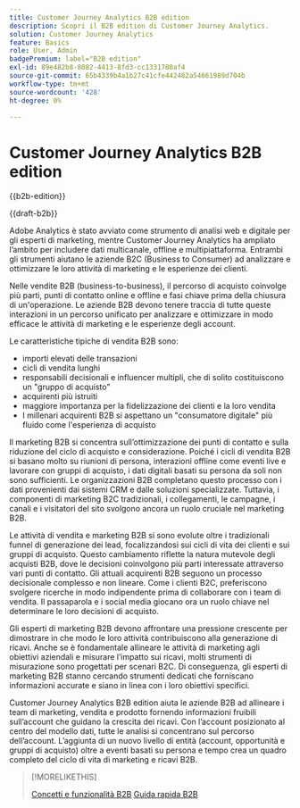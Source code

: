 ```yaml
---
title: Customer Journey Analytics B2B edition
description: Scopri il B2B edition di Customer Journey Analytics.
solution: Customer Journey Analytics
feature: Basics
role: User, Admin
badgePremium: label="B2B edition"
exl-id: 89e482b8-8082-4413-8fd3-cc1331780af4
source-git-commit: 65b4339b4a1b27c41cfe442482a54661989d704b
workflow-type: tm+mt
source-wordcount: '428'
ht-degree: 0%

---
```



# Customer Journey Analytics B2B edition

{{b2b-edition}}

{{draft-b2b}}

Adobe Analytics è stato avviato come strumento di analisi web e digitale per gli esperti di marketing, mentre Customer Journey Analytics ha ampliato l’ambito per includere dati multicanale, offline e multipiattaforma.  Entrambi gli strumenti aiutano le aziende B2C (Business to Consumer) ad analizzare e ottimizzare le loro attività di marketing e le esperienze dei clienti.

Nelle vendite B2B (business-to-business), il percorso di acquisto coinvolge più parti, punti di contatto online e offline e fasi chiave prima della chiusura di un&#39;operazione. Le aziende B2B devono tenere traccia di tutte queste interazioni in un percorso unificato per analizzare e ottimizzare in modo efficace le attività di marketing e le esperienze degli account.

Le caratteristiche tipiche di vendita B2B sono:

* importi elevati delle transazioni
* cicli di vendita lunghi
* responsabili decisionali e influencer multipli, che di solito costituiscono un &quot;gruppo di acquisto&quot;
* acquirenti più istruiti
* maggiore importanza per la fidelizzazione dei clienti e la loro vendita
* I millenari acquirenti B2B si aspettano un &quot;consumatore digitale&quot; più fluido come l&#39;esperienza di acquisto

Il marketing B2B si concentra sull’ottimizzazione dei punti di contatto e sulla riduzione del ciclo di acquisto e considerazione. Poiché i cicli di vendita B2B si basano molto su riunioni di persona, interazioni offline come eventi live e lavorare con gruppi di acquisto, i dati digitali basati su persona da soli non sono sufficienti. Le organizzazioni B2B completano questo processo con i dati provenienti dai sistemi CRM e dalle soluzioni specializzate. Tuttavia, i componenti di marketing B2C tradizionali, i collegamenti, le campagne, i canali e i visitatori del sito svolgono ancora un ruolo cruciale nel marketing B2B.

Le attività di vendita e marketing B2B si sono evolute oltre i tradizionali funnel di generazione dei lead, focalizzandosi sui cicli di vita dei clienti e sui gruppi di acquisto. Questo cambiamento riflette la natura mutevole degli acquisti B2B, dove le decisioni coinvolgono più parti interessate attraverso vari punti di contatto. Gli attuali acquirenti B2B seguono un processo decisionale complesso e non lineare. Come i clienti B2C, preferiscono svolgere ricerche in modo indipendente prima di collaborare con i team di vendita. Il passaparola e i social media giocano ora un ruolo chiave nel determinare le loro decisioni di acquisto.

Gli esperti di marketing B2B devono affrontare una pressione crescente per dimostrare in che modo le loro attività contribuiscono alla generazione di ricavi.  Anche se è fondamentale allineare le attività di marketing agli obiettivi aziendali e misurare l’impatto sui ricavi, molti strumenti di misurazione sono progettati per scenari B2C. Di conseguenza, gli esperti di marketing B2B stanno cercando strumenti dedicati che forniscano informazioni accurate e siano in linea con i loro obiettivi specifici.

Customer Journey Analytics B2B edition aiuta le aziende B2B ad allineare i team di marketing, vendita e prodotto fornendo informazioni fruibili sull’account che guidano la crescita dei ricavi. Con l’account posizionato al centro del modello dati, tutte le analisi si concentrano sul percorso dell’account. L’aggiunta di un nuovo livello di entità (account, opportunità e gruppi di acquisto) oltre a eventi basati su persona e tempo crea un quadro completo del ciclo di vita di marketing e ricavi B2B.


>[!MORELIKETHIS]
>
>[Concetti e funzionalità B2B](cja-b2b-concepts-features.md)
>[Guida rapida B2B](cja-b2b-quick-start-guide.md)
>

